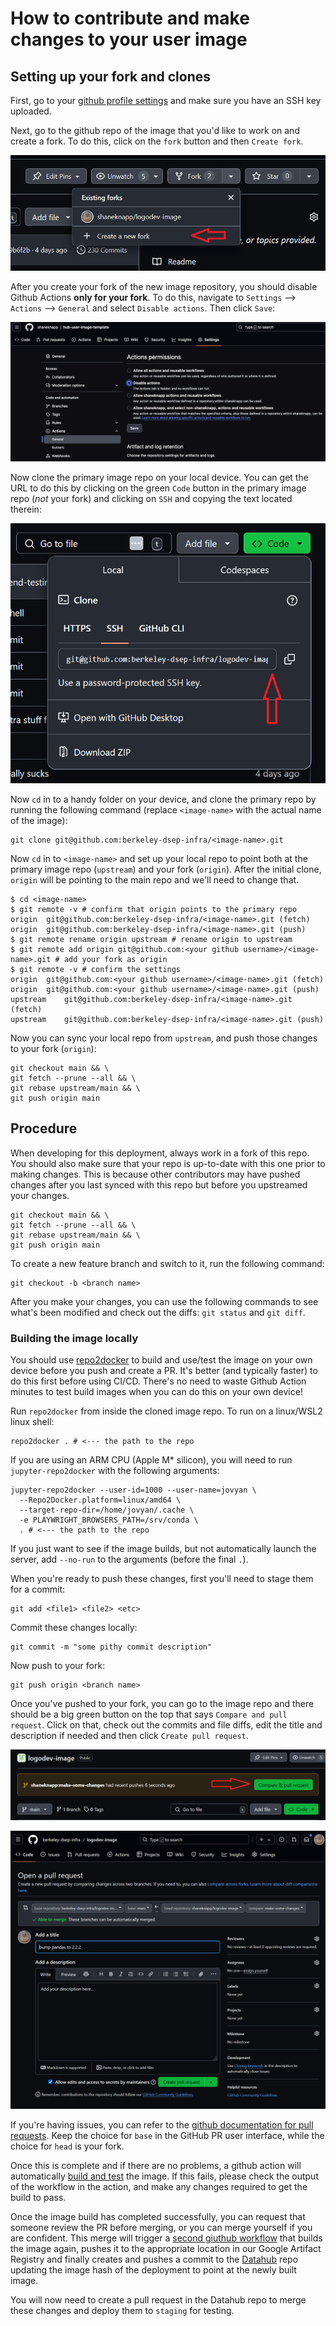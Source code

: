 # How to contribute and make changes to your user image

## Setting up your fork and clones
First, go to your [github profile settings](https://github.com/settings/keys)
and make sure you have an SSH key uploaded.

Next, go to the github repo of the image that you'd like to work on and create
a fork.  To do this, click on the `fork` button and then `Create fork`.

![Forking](images/create-fork.png)


After you create your fork of the new image repository, you should disable Github Actions **only for your fork**.  To do this, navigate to `Settings` --> `Actions` --> `General` and select `Disable actions`.  Then click `Save`:

![Disable fork actions](images/disable-fork-actions.png)

Now clone the primary image repo on your local device.  You can get the URL to do
this by clicking on the green `Code` button in the primary image repo (*not* your fork)
and clicking on `SSH` and copying the text located therein:

![Remote](images/remote.png)

Now `cd` in to a handy folder on your device, and clone the primary repo by
running the following command (replace `<image-name>` with the actual name
of the image):

```
git clone git@github.com:berkeley-dsep-infra/<image-name>.git
```

Now `cd` in to `<image-name>` and set up your local repo to point both at the primary
image repo (`upstream`) and your fork (`origin`).  After the initial clone,
`origin` will be pointing to the main repo and we'll need to change that.

```
$ cd <image-name>
$ git remote -v # confirm that origin points to the primary repo
origin	git@github.com:berkeley-dsep-infra/<image-name>.git (fetch)
origin	git@github.com:berkeley-dsep-infra/<image-name>.git (push)
$ git remote rename origin upstream # rename origin to upstream
$ git remote add origin git@github.com:<your github username>/<image-name>.git # add your fork as origin
$ git remote -v # confirm the settings
origin	git@github.com:<your github username>/<image-name>.git (fetch)
origin	git@github.com:<your github username>/<image-name>.git (push)
upstream	git@github.com:berkeley-dsep-infra/<image-name>.git (fetch)
upstream	git@github.com:berkeley-dsep-infra/<image-name>.git (push)
```

Now you can sync your local repo from `upstream`, and push those changes to your
fork (`origin`):

```
git checkout main && \
git fetch --prune --all && \
git rebase upstream/main && \
git push origin main
```

## Procedure

When developing for this deployment, always work in a fork of this repo.
You should also make sure that your repo is up-to-date with this one prior
to making changes. This is because other contributors may have pushed changes
after you last synced with this repo but before you upstreamed your changes.

```
git checkout main && \
git fetch --prune --all && \
git rebase upstream/main && \
git push origin main
```

To create a new feature branch and switch to it, run the following command:

```
git checkout -b <branch name>
```

After you make your changes, you can use the following commands to see
what's been modified and check out the diffs:  `git status` and `git diff`.

### Building the image locally

You should use [repo2docker](https://repo2docker.readthedocs.io/en/latest/) to build and use/test the image on your own device before you push and create a PR.  It's better (and typically faster) to do this first before using CI/CD.  There's no need to waste Github Action minutes to test build images when you can do this on your own device!

Run `repo2docker` from inside the cloned image repo.  To run on a linux/WSL2 linux shell:
```
repo2docker . # <--- the path to the repo
```

If you are using an ARM CPU (Apple M* silicon), you will need to run `jupyter-repo2docker` with the following arguments:

```
jupyter-repo2docker --user-id=1000 --user-name=jovyan \
  --Repo2Docker.platform=linux/amd64 \
  --target-repo-dir=/home/jovyan/.cache \
  -e PLAYWRIGHT_BROWSERS_PATH=/srv/conda \
  . # <--- the path to the repo
```

If you just want to see if the image builds, but not automatically launch the server, add `--no-run` to the arguments (before the final `.`).

When you're ready to push these changes, first you'll need to stage them for a
commit:

```
git add <file1> <file2> <etc>
```

Commit these changes locally:

```
git commit -m "some pithy commit description"
```

Now push to your fork:

```
git push origin <branch name>
```

Once you've pushed to your fork, you can go to the image repo and there should
be a big green button on the top that says `Compare and pull request`.
Click on that, check out the commits and file diffs, edit the title and
description if needed and then click `Create pull request`.

![Compare and create PR](images/compare-and-create-pr.png)

![Create PR](images/create-pr.png)

If you're having issues, you can refer to the [github documentation for pull
requests](https://help.github.com/articles/about-pull-requests/).
Keep the choice for `base` in the GitHub PR user interface, while the choice
for `head` is your fork.

Once this is complete and if there are no problems, a github action will
automatically [build and test](https://github.com/berkeley-dsep-infra/hub-user-image-template/blob/main/.github/workflows/build-test-image.yaml)
the image.  If this fails, please check the output of the workflow in the
action, and make any changes required to get the build to pass.

Once the image build has completed successfully, you can request that
someone review the PR before merging, or you can merge yourself if you are
confident. This merge will trigger a [second giuthub workflow](https://github.com/berkeley-dsep-infra/hub-user-image-template/blob/main/.github/workflows/build-push-image-commit.yaml)
that builds the image again, pushes it to the appropriate location in our
Google Artifact Registry and finally creates and pushes a commit to the
[Datahub](https://github.com/berkeley-dsep-infra/datahub) repo updating the
image hash of the deployment to point at the newly built image.

You will now need to create a pull request in the Datahub repo to merge these changes
and deploy them to `staging` for testing.
